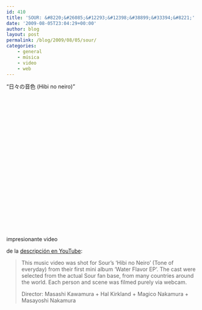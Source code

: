 ```yaml
---
id: 410
title: 'SOUR: &#8220;&#26085;&#12293;&#12398;&#38899;&#33394;&#8221;'
date: '2009-08-05T23:04:29+00:00'
author: blog
layout: post
permalink: /blog/2009/08/05/sour/
categories:
    - general
    - música
    - video
    - web
---
```


“日々の音色 (Hibi no neiro)”

<object classid="clsid:d27cdb6e-ae6d-11cf-96b8-444553540000" codebase="http://download.macromedia.com/pub/shockwave/cabs/flash/swflash.cab#version=6,0,40,0" height="355" width="425"><param name="wmode" value="transparent"></param><param name="src" value="http://www.youtube.com/v/WfBlUQguvyw&rel=1&border=0"></param><embed height="355" src="http://www.youtube.com/v/WfBlUQguvyw&rel=1&border=0" type="application/x-shockwave-flash" width="425" wmode="transparent"></embed></object>

impresionante video

de la [descripción en YouTube](http://www.youtube.com/watch?v=WfBlUQguvyw):

> <span>This music video was shot for Sour’s ‘Hibi no Neiro’ (Tone of everyday) from their first mini album ‘Water Flavor EP’. The cast were selected from the actual Sour fan base, from many countries around the world. Each person and scene was filmed purely via webcam.</span>
> 
> Director: Masashi Kawamura + Hal Kirkland + Magico Nakamura + Masayoshi Nakamura